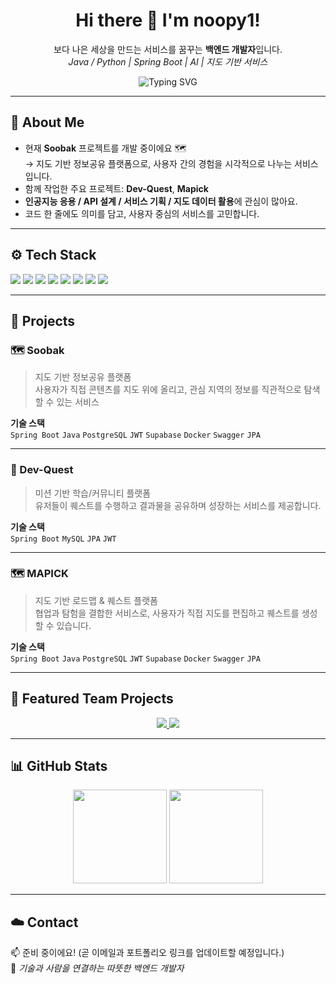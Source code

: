 <!-- 🌿 HEADER -->
<h1 align="center">Hi there 👋 I'm <b>noopy1</b>!</h1>
<p align="center">
  보다 나은 세상을 만드는 서비스를 꿈꾸는 <b>백엔드 개발자</b>입니다.<br/>
  <i>Java / Python | Spring Boot | AI | 지도 기반 서비스</i>
</p>

<!-- ✨ Typing Animation (한글 폰트 + 인코딩) -->
<p align="center">
  <img src="https://readme-typing-svg.demolab.com?font=Noto+Sans+KR&weight=600&size=18&pause=1000&center=true&vCenter=true&width=560&lines=%EB%B3%B4%EB%8B%A4%20%EB%82%98%EC%9D%80%20%EC%84%B8%EC%83%81%EC%9D%84%20%EB%A7%8C%EB%93%9C%EB%8A%94%20%EC%84%9C%EB%B9%84%EC%8A%A4%EB%A5%BC%20%EA%BF%88%EA%BF%89%EB%8A%94%20%EB%B0%B1%EC%97%94%EB%93%9C%20%EA%B0%9C%EB%B0%9C%EC%9E%90%EC%9E%85%EB%8B%88%EB%8B%A4%20%F0%9F%8C%B1%3B%ED%95%AD%EC%83%81%20%EB%B0%B0%EC%9A%B0%EA%B3%A0%20%EB%8F%84%EC%A0%84%ED%95%98%EB%8A%94%20%EA%B0%9C%EB%B0%9C%EC%9E%90%EA%B0%80%20%EB%90%98%EA%B8%B0%EA%B9%8C%EC%A7%80%20%F0%9F%92%AB" alt="Typing SVG" />
</p>

---

## 🌱 About Me
- 현재 **Soobak** 프로젝트를 개발 중이에요 🗺  
  → 지도 기반 정보공유 플랫폼으로, 사용자 간의 경험을 시각적으로 나누는 서비스입니다.  
- 함께 작업한 주요 프로젝트: **Dev-Quest**, **Mapick**  
- **인공지능 응용 / API 설계 / 서비스 기획 / 지도 데이터 활용**에 관심이 많아요.  
- 코드 한 줄에도 의미를 담고, 사용자 중심의 서비스를 고민합니다.

---

## ⚙️ Tech Stack
<p align="left">
  <img src="https://img.shields.io/badge/Java-007396?logo=openjdk&logoColor=white" />
  <img src="https://img.shields.io/badge/Python-3776AB?logo=python&logoColor=white" />
  <img src="https://img.shields.io/badge/Spring%20Boot-6DB33F?logo=springboot&logoColor=white" />
  <img src="https://img.shields.io/badge/PostgreSQL-4169E1?logo=postgresql&logoColor=white" />
  <img src="https://img.shields.io/badge/MySQL-4479A1?logo=mysql&logoColor=white" />
  <img src="https://img.shields.io/badge/JWT-000000?logo=jsonwebtokens&logoColor=white" />
  <img src="https://img.shields.io/badge/Supabase-3FCF8E?logo=supabase&logoColor=white" />
  <img src="https://img.shields.io/badge/Docker-2496ED?logo=docker&logoColor=white" />
</p>


---

## 🧩 Projects
### 🗺 Soobak
> 지도 기반 정보공유 플랫폼  
> 사용자가 직접 콘텐츠를 지도 위에 올리고, 관심 지역의 정보를 직관적으로 탐색할 수 있는 서비스  

**기술 스택**   
`Spring Boot` `Java` `PostgreSQL` `JWT` `Supabase` `Docker` `Swagger` `JPA`

---

### 💎 Dev-Quest
> 미션 기반 학습/커뮤니티 플랫폼  
> 유저들이 퀘스트를 수행하고 결과물을 공유하며 성장하는 서비스를 제공합니다.

**기술 스택**  
`Spring Boot` `MySQL` `JPA` `JWT` 

---

### 🗺 MAPICK
> 지도 기반 로드맵 & 퀘스트 플랫폼  
> 협업과 탐험을 결합한 서비스로, 사용자가 직접 지도를 편집하고 퀘스트를 생성할 수 있습니다.

**기술 스택**  
`Spring Boot` `Java` `PostgreSQL` `JWT` `Supabase` `Docker` `Swagger` `JPA`

---

## 🚀 Featured Team Projects
<p align="center">
  <a href="https://github.com/prgrms-be-devcourse/NBE5-6-3-Team04">
    <img src="https://github-readme-stats.vercel.app/api/pin/?username=prgrms-be-devcourse&repo=NBE5-6-3-Team04&theme=github_dark&hide_border=true" />
  </a>
  <a href="https://github.com/prgrms-be-devcourse/Mapick">
    <img src="https://github-readme-stats.vercel.app/api/pin/?username=prgrms-be-devcourse&repo=Mapick&theme=github_dark&hide_border=true" />
  </a>
</p>

---

## 📊 GitHub Stats
<p align="center">
  <picture>
    <source srcset="https://github-readme-stats.vercel.app/api?username=noopy1&show_icons=true&theme=github_dark&hide_border=true" media="(prefers-color-scheme: dark)">
    <img height="150px" src="https://github-readme-stats.vercel.app/api?username=noopy1&show_icons=true&theme=default&hide_border=true" />
  </picture>
  <picture>
    <source srcset="https://github-readme-stats.vercel.app/api/top-langs/?username=noopy1&layout=compact&theme=github_dark&hide_border=true" media="(prefers-color-scheme: dark)">
    <img height="150px" src="https://github-readme-stats.vercel.app/api/top-langs/?username=noopy1&layout=compact&theme=default&hide_border=true" />
  </picture>
</p>

---

## ☁️ Contact
📫 준비 중이에요! (곧 이메일과 포트폴리오 링크를 업데이트할 예정입니다.)  
📍 <i>기술과 사람을 연결하는 따뜻한 백엔드 개발자</i>

